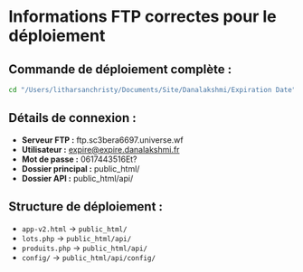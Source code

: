 # Informations FTP correctes pour le déploiement

## Commande de déploiement complète :
```bash
cd "/Users/litharsanchristy/Documents/Site/Danalakshmi/Expiration Date" && lftp -e "set ftp:ssl-allow no; set ssl:verify-certificate no; open -u expire@expire.danalakshmi.fr,0617443516Et? ftp.sc3bera6697.universe.wf; cd public_html; put app-v2.html; cd api; put lots.php; quit"
```

## Détails de connexion :
- **Serveur FTP :** ftp.sc3bera6697.universe.wf
- **Utilisateur :** expire@expire.danalakshmi.fr
- **Mot de passe :** 0617443516Et?
- **Dossier principal :** public_html/
- **Dossier API :** public_html/api/

## Structure de déploiement :
- `app-v2.html` → `public_html/`
- `lots.php` → `public_html/api/`
- `produits.php` → `public_html/api/`
- `config/` → `public_html/api/config/`